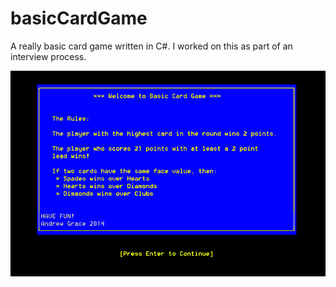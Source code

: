 basicCardGame
=============

A really basic card game written in C#.  I worked on this as part of an interview process.

![Screenshot](basicCardGame.gif)
